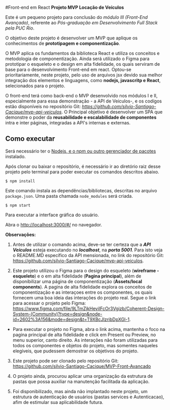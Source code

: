 #Front-end em React **Projeto MVP Locação de Veículos**

Este é um pequeno projeto para conclusão do *módulo III (Front-End Avançado)*, referente ao *Pós-graduação em Desenvolvimento Full Stack pela PUC Rio*.

O objetivo deste projeto é desenvolver um MVP que aplique os conhecimentos de **prototipagem e componentização**.

O MVP aplica os fundamentos da biblioteca React e utiliza os conceitos e metodologia de componentização. Ainda será utilizado o Figma para prototipar o esqueleto e o design em alta fidelidade, os quais serviram de base para o desenvolvimento Front-end em react.  Optou-se prioritariamente, neste projeto, pelo uso de arquivos jsx devido sua melhor integração dos elementos e linguagens, como **nodejs, javascritp e React**, selecionados para o projeto.

O front-end terá como back-end o MVP desenvolvido nos módulos I e II, especialmente para essa demonstração - a API de Veiculos-,  e os codígos estão disponíveis no repositório Git: *https://github.com/silvio-Santiago-Cacique/mvp-api-veiculos*. O Principal objetivo é desenvolver um SPA que demonstre o poder da **reusabilidade e escalabilidade de componentes** intra e inter páginas, integradas a API's internas e externas.


## Como executar

Será necessário ter o [Nodejs, e o npm ou outro gerenciador de pacotes](https://nodejs.org/en/download/) instalado. 

Após clonar ou baixar o repositório, é necessário ir ao diretório raiz desse projeto pelo terminal para poder executar os comandos descritos abaixo.

```
$ npm install
```
Este comando instala as dependências/bibliotecas, descritas no arquivo `package.json`. Uma pasta chamada `node_modules` será criada.


```
$ npm start
```
Para executar a interface gráfica do usuário.


Abra o [http://localhost:3000/#/](http://localhost:3000/#/) no navegador.


**Observações:**
1. Antes de utilizar o comando acima, deve-se ter certeza que a ***API Veículos*** esteja executando no ***localhost***, na ***porta 5001***. Para isto veja o README.MD específico da API mensionada, no link do repositório Git:
https://github.com/silvio-Santiago-Cacique/mvp-api-veiculos.

2. Este projeto utilizou o Figma para o design do esqueleto (**wireframe - esqueleto**) e o em alta fidelidade (**Pagina principal**), além de disponibilizar uma página de componentização (**Assets/local components**). A pagina de alta fidelidade explora os conceitos de componentização e as interaçoes entre os componentes, os quais fornecem uma boa ideia das interações do projeto real. Segue o link para acessar o projeto pelo Figma: 
https://www.figma.com/file/9LTmZjkHeviIFcOr3Vgizb/Coherent-Design-System-(Community)?type=design&node-id=2602%3A156&mode=design&t=T9XBcJlzribDpXGl-1.
- Para executar o projeto no Figma, abra o link acima, mantenha o foco na pagina principal de alta fidelidade e click em Present ou Preview, no menu superior, canto direito. As interações não foram utilizadas para todos os componentes e objetos do projeto, mas somentes naqueles elegíveis, que pudessem demostrar os objetivos do projeto.

3. Este projeto pode ser clonado pelo repositório Git:
https://github.com/silvio-Santiago-Cacique/MVP-Front-Avancado

4. O projeto ainda, procurou aplicar uma organização da estrutura de pastas que possa auxiliar na manutenção facilitada da aplicação.

5. Foi disponibilizado, mas ainda não implantado neste projeto, um estrutura de autenticação de usuários (pastas services e Autenticacao), afim de estimular sua aplicabilidade futura.


